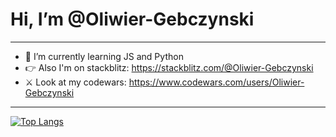 # Hi, I’m @Oliwier-Gebczynski
_______________________________________________________________________________________
- 🌱 I’m currently learning JS and Python
- 👉 Also I'm on stackblitz: https://stackblitz.com/@Oliwier-Gebczynski
- ⚔️ Look at my codewars: https://www.codewars.com/users/Oliwier-Gebczynski  
_______________________________________________________________________________________
[![Top Langs](https://github-readme-stats.vercel.app/api/top-langs/?username=Oliwier-Gebczynski&layout=compact&theme=dracula)](https://github.com/Oliwier-Gebczysnki/github-readme-stats)
